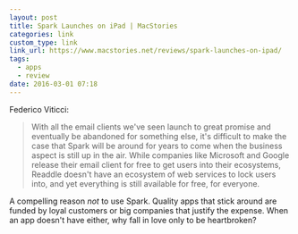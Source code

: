 ```yaml
---
layout: post
title: Spark Launches on iPad | MacStories
categories: link
custom_type: link
link_url: https://www.macstories.net/reviews/spark-launches-on-ipad/
tags:
  - apps
  - review
date: 2016-03-01 07:18
---
```

Federico Viticci:

>With all the email clients we've seen launch to great promise and eventually be abandoned for something else, it's difficult to make the case that Spark will be around for years to come when the business aspect is still up in the air. While companies like Microsoft and Google release their email client for free to get users into their ecosystems, Readdle doesn't have an ecosystem of web services to lock users into, and yet everything is still available for free, for everyone.

A compelling reason *not* to use Spark. Quality apps that stick around are funded by loyal customers or big companies that justify the expense. When an app doesn't have either, why fall in love only to be heartbroken?

